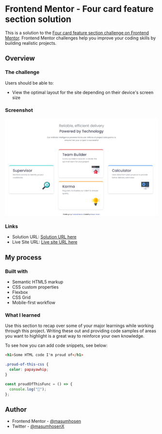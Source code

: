 # Frontend Mentor - Four card feature section solution

This is a solution to the [Four card feature section challenge on Frontend Mentor](https://www.frontendmentor.io/challenges/four-card-feature-section-weK1eFYK). Frontend Mentor challenges help you improve your coding skills by building realistic projects.

## Overview

### The challenge

Users should be able to:

- View the optimal layout for the site depending on their device's screen size

### Screenshot

![](./images/img/Screenshot%202025-05-22%20.png)

### Links

- Solution URL: [Solution URL here](https://github.com/masum-hosen/Frontend-Mentor---Four-card-feature-section-solution)
- Live Site URL: [Live site URL here](https://coruscating-bunny-27adc6.netlify.app/)

## My process

### Built with

- Semantic HTML5 markup
- CSS custom properties
- Flexbox
- CSS Grid
- Mobile-first workflow

### What I learned

Use this section to recap over some of your major learnings while working through this project. Writing these out and providing code samples of areas you want to highlight is a great way to reinforce your own knowledge.

To see how you can add code snippets, see below:

```html
<h1>Some HTML code I'm proud of</h1>
```

```css
.proud-of-this-css {
  color: papayawhip;
}
```

```js
const proudOfThisFunc = () => {
  console.log("🎉");
};
```

## Author

- Frontend Mentor - [@masumhosen](https://www.frontendmentor.io/profile/masum-hosen)
- Twitter - [@masumhosenX](https://x.com/masumhosenX)
